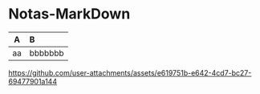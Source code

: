 # Notas-MarkDown
|A|B|
|:-:|:-|
|aa|bbbbbbb|

https://github.com/user-attachments/assets/e619751b-e642-4cd7-bc27-69477901a144
